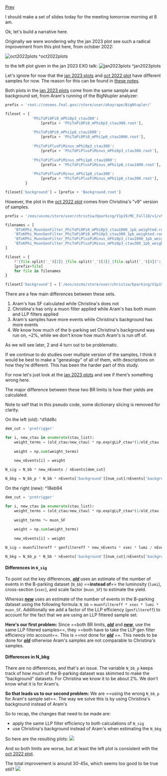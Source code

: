 [Prev](/B-parking/Mon_Apr_10_2023)

I should make a set of slides today for the meeting tomorrow morning at 8 am.

Ok, let's build a narrative here.

Originally we were wondering why the jan 2023 plot see such a radical improvement from this plot here, from october 2022:

![oct2022plots](/img/oct2022plots.png)
^oct2022plots

to the left plot given in the jan 2023 EXO talk:
![jan2023plots](/img/jan2023plots.png)
^jan2023plots

Let's ignore for now that the [jan 2023 plots](#^jan2023plots) and [oct 2022 plot](#^oct2022plots) have different samples for now. The reason for this can be found in [these notes](/B-parking/Mon_Apr_10_2023).

Both plots in the [jan 2023 plots](#^jan2023plots) come from the same sample and background set, from Aram's running of the BigNtupler analyzer:
```python
prefix = 'root://cmseos.fnal.gov//store/user/ahayrape/BigNtupler/'

fileset = {
			'PhiToPi0Pi0_mPhi0p3_ctau300':
				[prefix + 'PhiToPi0Pi0_mPhi0p3_ctau300.root'],
				
			'PhiToPi0Pi0_mPhi1p0_ctau1000':
				[prefix + 'PhiToPi0Pi0_mPhi1p0_ctau1000.root'],
				
			'PhiToPiPlusPiMinus_mPhi0p3_ctau300':
				[prefix + 'PhiToPiPlusPiMinus_mPhi0p3_ctau300.root'],
				
			'PhiToPiPlusPiMinus_mPhi1p0_ctau1000':
				[prefix + 'PhiToPiPlusPiMinus_mPhi1p0_ctau1000.root'],
				
			'PhiToPiPlusPiMinus_mPhi1p0_ctau300':
				[prefix + 'PhiToPiPlusPiMinus_mPhi1p0_ctau300.root'],
		 }

fileset['background'] = [prefix + 'Background.root']
```

 However, the plot in the [oct 2022 plot](#^oct2022plots) comes from Christina's "v9" version of samples.

```python
prefix = '/eos/uscms/store/user/christiw/bparking/V1p19/MC_Fall18/v1/v9/normalized/'

filenames = [
    'BToKPhi_MuonGenFilter_PhiToPi0Pi0_mPhi0p3_ctau1000_1pb_weighted.root',
    'BToKPhi_MuonGenFilter_PhiToPi0Pi0_mPhi0p3_ctau300_1pb_weighted.root',
    'BToKPhi_MuonGenFilter_PhiToPiPlusPiMinus_mPhi0p3_ctau1000_1pb_weighted.root',
    'BToKPhi_MuonGenFilter_PhiToPiPlusPiMinus_mPhi0p3_ctau300_1pb_weighted.root',
]

fileset = {
    f"{file.split('_')[2]}_{file.split('_')[3]}_{file.split('_')[4]}": 
    [prefix+file] 
    for file in filenames
}

fileset['background'] = ['/eos/uscms/store/user/christiw/bparking/V1p19/Data2018_UL/v9/normalized/ParkingBPH4_2018A_goodLumi.root']
```

There are a few main differences between these sets.
1. Aram's has SF calculated while Christina's does not
2. Christina's has only a muon filter applied while Aram's has both muon and LLP filters applied
3. Aram's samples have more events while Christina's background has more events
4. We know how much of the b-parking set Christina's background was run on, ~2%, while we don't know how much Aram's is run off of.

As we will see later, 2 and 4 turn out to be problematic.

If we continue to do studies over multiple version of the samples, I think it would be best to make a "genealogy" of all of them, with descriptions on how they're different. This has been the harder part of this study.

For now let's just look at the [jan 2023 plots](#^jan2023plots) and see if there's something wrong here. 

The major difference between these two BR limits is how their yields are calculated. 

Note to self that in this pseudo code, some dictionary slicing is removed for clarity.

On the left (old): ^d1dd8c
```python
dem_cut = 'pretrigger'

for i, new_ctau in enumerate(ctau_list):
	weight_terms = (old_ctau/new_ctau) * np.exp(gLLP_ctau*(1/old_ctau - 1/new_ctau))
		
	weight = np.sum(weight_terms)
	
	new_nEvents[i] = weight

N_sig = N_bb * new_nEvents / nEvents[dem_cut]

N_bkg = N_bb_p * N_bb * nEvents['background'][num_cut]/nEvents['background'][dem_cut]
```

On the right (new): ^18eb94
```python
dem_cut = 'pretrigger'

for i, new_ctau in enumerate(ctau_list):
	weight_terms = (old_ctau/new_ctau) * np.exp(gLLP_ctau*(1/old_ctau - 1/new_ctau))
	
	weight_terms *= muon_SF
	
	weight = np.sum(weight_terms)
	
	new_nEvents[i] = weight

N_sig = muonfiltereff * genfiltereff * new_nEvents * xsec * lumi / nEvents[dem_cut]

N_bkg = N_bb_p * N_bb * nEvents['background'][num_cut]/nEvents['background'][dem_cut]
```

#### Differences in `N_sig`

To point out the key differences, [***old***](#^d1dd8c) uses an estimate of the number of events in the B-parking dataset (`N_bb`) ==**instead of**== the luminosity (`lumi`), cross-section (`xsec`), and scale factor (`muon_SF`) to estimate the yield.

Whereas [***new***](#^18eb94) uses an estimate of the number of events in the B-parking dataset using the following formula: `N_bb` ~ `muonfiltereff * xsec * lumi * muon_SF`. Additionally we add a factor of the LLP efficiency (`genfiltereff`) to account for the fact that we are using an LLP filtered sample set.

**Here's our first problem:** Since ==both BR limits, [***old***](#^d1dd8c)  and [***new***](#^18eb94), use the same LLP filtered samples==, they ==both have to take the LLP gen filter efficiency into account==. This is ==not done for [***old***](#^d1dd8c) ==. This needs to be done for [***old***](#^d1dd8c) otherwise Aram's samples are not comparable to Christina's samples.

#### Differences in N_bkg

There are no differences, and that's an issue. The variable `N_bb_p` keeps track of how much of the B-parking dataset was skimmed to make the "background" datasets. For Christina we know it to be about 2%. We don't know what it is for Aram's. 

**So that leads us to our second problem:** We are ==using the wrong `N_bb_p` for Aram's sample set==. The way we solve this is by using Christina's background instead of Aram's

So to recap, the changes that need to be made are:
* apply the same LLP filter efficiency to both calculations of `N_sig`
* use Christina's background instead of Aram's when estimating the `N_bkg`

So here are the resulting plots:
![](/img/6971833B-3BDE-4CE8-B96C-131BFA3D71C1.png)

And so both limits are worse, but at least the left plot is consistent with the [oct 2022 plot](#^oct2022plots).

The total improvement is around 30-45x, which seems too good to be true still?
![](/img/30D4883B-0963-4CB1-A63C-907A35FB1D44.png)


 